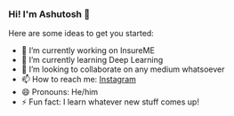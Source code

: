 ### Hi! I'm Ashutosh 👋
Here are some ideas to get you started:

- 🔭 I’m currently working on InsureME
- 🌱 I’m currently learning Deep Learning
- 👯 I’m looking to collaborate on any medium whatsoever 
- 📫 How to reach me: [Instagram](https://www.instagram.com/atm9187/)
- 😄 Pronouns: He/him
- ⚡ Fun fact: I learn whatever new stuff comes up!


